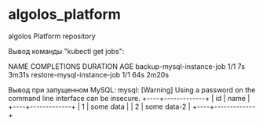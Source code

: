 # algolos_platform
algolos Platform repository

Вывод команды "kubectl get jobs":

NAME                         COMPLETIONS   DURATION   AGE
backup-mysql-instance-job    1/1           7s         3m31s
restore-mysql-instance-job   1/1           64s        2m20s

Вывод при запущенном MySQL: 
mysql: [Warning] Using a password on the command line interface can be insecure.
+----+-------------+
| id | name        |
+----+-------------+
|  1 | some data   |
|  2 | some data-2 |
+----+-------------+